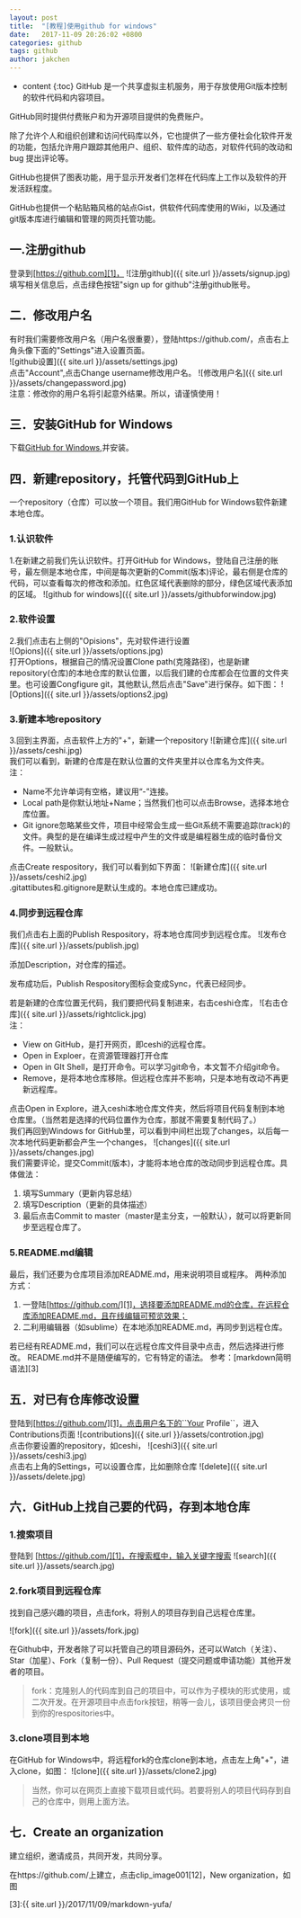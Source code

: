 ```yaml
---
layout: post
title:  "[教程]使用github for windows"
date:   2017-11-09 20:26:02 +0800
categories: github
tags: github
author: jakchen
---
```

* content
{:toc}
GitHub 是一个共享虚拟主机服务，用于存放使用Git版本控制的软件代码和内容项目。

GitHub同时提供付费账户和为开源项目提供的免费账户。




除了允许个人和组织创建和访问代码库以外，它也提供了一些方便社会化软件开发的功能，包括允许用户跟踪其他用户、组织、软件库的动态，对软件代码的改动和 bug 提出评论等。

GitHub也提供了图表功能，用于显示开发者们怎样在代码库上工作以及软件的开发活跃程度。

GitHub也提供一个粘贴箱风格的站点Gist，供软件代码库使用的Wiki，以及通过git版本库进行编辑和管理的网页托管功能。

## 一.注册github
登录到[https://github.com][1]，
![注册github]({{ site.url }}/assets/signup.jpg)<br/>
填写相关信息后，点击绿色按钮"sign up for github"注册github账号。

## 二．修改用户名
有时我们需要修改用户名（用户名很重要），登陆https://github.com/，点击右上角头像下面的"Settings"进入设置页面。<br/>
![github设置]({{ site.url }}/assets/settings.jpg)<br/>
点击"Account",点击Change username修改用户名。
![修改用户名]({{ site.url }}/assets/changepassword.jpg)<br/>
注意：修改你的用户名将引起意外结果。所以，请谨慎使用！

## 三．安装GitHub for Windows
下载[GitHub for Windows][2],并安装。

## 四．新建repository，托管代码到GitHub上
一个repository（仓库）可以放一个项目。我们用GitHub for Windows软件新建本地仓库。<br/>

### 1.认识软件
1.在新建之前我们先认识软件。打开GitHub for Windows，登陆自己注册的账号，最左侧是本地仓库，中间是每次更新的Commit(版本)评论，最右侧是仓库的代码，可以查看每次的修改和添加。红色区域代表删除的部分，绿色区域代表添加的区域。
![github for windows]({{ site.url }}/assets/githubforwindow.jpg)<br/>

### 2.软件设置
2.我们点击右上侧的"Opisions"，先对软件进行设置<br/>
![Opions]({{ site.url }}/assets/options.jpg)<br/>
打开Options，根据自己的情况设置Clone path(克隆路径)，也是新建repository(仓库)的本地仓库的默认位置，以后我们建的仓库都会在位置的文件夹里。也可设置Congfigure git，其他默认,然后点击"Save"进行保存。如下图：
![Options]({{ site.url }}/assets/options2.jpg)<br/>

### 3.新建本地repository
3.回到主界面，点击软件上方的"+"，新建一个repository
![新建仓库]({{ site.url }}/assets/ceshi.jpg)<br/>
我们可以看到，新建的仓库是在默认位置的文件夹里并以仓库名为文件夹。<br/>
注：
  - Name不允许单词有空格，建议用“-”连接。<br/>
  - Local path是你默认地址+Name；当然我们也可以点击Browse，选择本地仓库位置。<br/>
  - Git ignore忽略某些文件，项目中经常会生成一些Git系统不需要追踪(track)的文件。典型的是在编译生成过程中产生的文件或是编程器生成的临时备份文件。一般默认。

点击Create respository，我们可以看到如下界面：
![新建仓库]({{ site.url }}/assets/ceshi2.jpg)<br/>
.gitattibutes和.gitignore是默认生成的。本地仓库已建成功。<br/>

### 4.同步到远程仓库
我们点击右上面的Publish Respository，将本地仓库同步到远程仓库。
![发布仓库]({{ site.url }}/assets/publish.jpg)<br/>

添加Description，对仓库的描述。

发布成功后，Publish Respository图标会变成Sync，代表已经同步。

若是新建的仓库位置无代码，我们要把代码复制进来，右击ceshi仓库，
![右击仓库]({{ site.url }}/assets/rightclick.jpg)<br/>
注：
- View on GitHub，是打开网页，即ceshi的远程仓库。
- Open in Exploer，在资源管理器打开仓库
- Open in GIt Shell，是打开命令。可以学习git命令，本文暂不介绍git命令。
- Remove，是将本地仓库移除。但远程仓库并不影响，只是本地有改动不再更新远程库。

点击Open in Explore，进入ceshi本地仓库文件夹，然后将项目代码复制到本地仓库里。（当然若是选择的代码位置作为仓库，那就不需要复制代码了。）<br/>
我们再回到Windows for GitHub里，可以看到中间栏出现了changes，以后每一次本地代码更新都会产生一个changes，
![changes]({{ site.url }}/assets/changes.jpg)<br/>
我们需要评论，提交Commit(版本)，才能将本地仓库的改动同步到远程仓库。具体做法：
1. 填写Summary（更新内容总结）
2. 填写Description（更新的具体描述）
3. 最后点击Commit to master（master是主分支，一般默认），就可以将更新同步至远程仓库了。

### 5.README.md编辑
最后，我们还要为仓库项目添加README.md，用来说明项目或程序。
  两种添加方式：
  1. 一登陆[https://github.com/][1]，选择要添加README.md的仓库，在远程仓库添加README.md，且在线编辑可预览效果；
  2. 二利用编辑器（如sublime）在本地添加README.md，再同步到远程仓库。

若已经有README.md，我们可以在远程仓库文件目录中点击，然后选择进行修改。
README.md并不是随便编写的，它有特定的语法。
参考：[markdown简明语法][3]

## 五．对已有仓库修改设置
登陆到[https://github.com/][1]，点击用户名下的``Your Profile``，进入Contributions页面
![contributions]({{ site.url }}/assets/controtion.jpg)<br/>
点击你要设置的repository，如ceshi，
![ceshi3]({{ site.url }}/assets/ceshi3.jpg)<br/>
点击右上角的Settings，可以设置仓库，比如删除仓库
![delete]({{ site.url }}/assets/delete.jpg)<br/>

## 六．GitHub上找自己要的代码，存到本地仓库
### 1.搜索项目
登陆到 [https://github.com/][1]，在搜索框中，输入关键字搜索
![search]({{ site.url }}/assets/search.jpg)<br/>
### 2.fork项目到远程仓库
找到自己感兴趣的项目，点击fork，将别人的项目存到自己远程仓库里。

![fork]({{ site.url }}/assets/fork.jpg)<br/>

在Github中，开发者除了可以托管自己的项目源码外，还可以Watch（关注）、Star（加星）、Fork（复制一份）、Pull Request（提交问题或申请功能）其他开发者的项目。

> fork：克隆别人的代码库到自己的项目中，可以作为子模块的形式使用，或二次开发。在开源项目中点击fork按钮，稍等一会儿，该项目便会拷贝一份到你的respositories中。

### 3.clone项目到本地
在GitHub for Windows中，将远程fork的仓库clone到本地，点击左上角"+"，进入clone，如图：
![clone]({{ site.url }}/assets/clone2.jpg)<br/>
> 当然，你可以在网页上直接下载项目或代码。若要将别人的项目代码存到自己的仓库中，则用上面方法。

## 七．Create an organization
建立组织，邀请成员，共同开发，共同分享。

在https://github.com/上建立，点击clip_image001[12]，New organization，如图

 [1]:https://github.com
 [2]:https://desktop.github.com/
 [3]:{{ site.url }}/2017/11/09/markdown-yufa/
